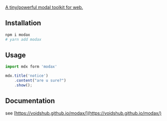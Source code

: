 [A tiny/powerful modal toolkit for web.](https://voidshub.github.io/modax/)

## Installation

```bash
npm i modax
# yarn add modax
```

## Usage

```js
import mdx form 'modax'

mdx.title('notice')
    .content("are u sure?")
    .show();
```
## Documentation

see [https://voidshub.github.io/modax/](https://voidshub.github.io/modax/)